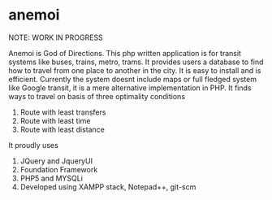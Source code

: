 anemoi
======

NOTE: WORK IN PROGRESS

Anemoi is God of Directions.
This php written application is for transit systems like buses, trains, metro, trams. It provides users a database to find how to travel from one place to another in the city. It is easy to install and is efficient.
Currently the system doesnt include maps or full fledged system like Google transit, it is a mere alternative implementation in PHP. It finds ways to travel on basis of three optimality conditions
1. Route with least transfers
2. Route with least time 
3. Route with least distance

It proudly uses 
1. JQuery and JqueryUI
2. Foundation Framework
3. PHP5 and MYSQLi
4. Developed using XAMPP stack, Notepad++, git-scm



